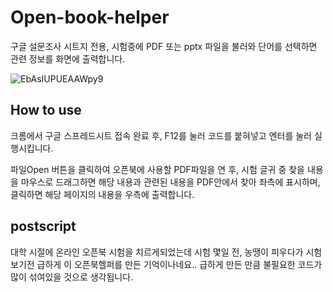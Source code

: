 # Open-book-helper
구글 설문조사 시트지 전용, 시험중에  PDF 또는 pptx 파일을 불러와 단어를 선택하면 관련 정보를 화면에 출력합니다.

![EbAsIUPUEAAWpy9](https://user-images.githubusercontent.com/90737528/158888521-afdc6b1a-9303-4853-a6f4-81cb8ee0b6c0.gif)

## How to use
크롬에서 구글 스프레드시트 접속 완료 후, F12를 눌러 코드를 붙혀넣고 엔터를 눌러 실행시킵니다.

파일Open 버튼을 클릭하여 오픈북에 사용할 PDF파일을 연 후, 시험 글귀 중 찾을 내용을 마우스로 드래그하면 해당 내용과 관련된 내용을
PDF안에서 찾아 좌측에 표시하며, 클릭하면 해당 페이지의 내용을 우측에 출력합니다.

## postscript
대학 시절에 온라인 오픈북 시험을 치르게되었는데 시험 몇일 전, 농땡이 피우다가 시험보기전 급하게 이 오픈북헬퍼를 만든 기억이나네요..
급하게 만든 만큼 불필요한 코드가 많이 섞여있을 것으로 생각됩니다.
